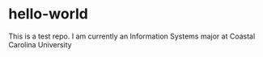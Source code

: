 # hello-world
This is a test repo.
I am currently an Information Systems major at Coastal Carolina University
